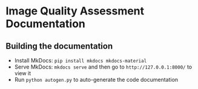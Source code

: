 # Image Quality Assessment Documentation

## Building the documentation
- Install MkDocs: `pip install mkdocs mkdocs-material`
- Serve MkDocs: `mkdocs serve` and then go to `http://127.0.0.1:8000/` to view it
- Run `python autogen.py` to auto-generate the code documentation